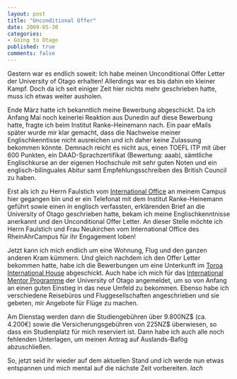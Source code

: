 ```yaml
--- 
layout: post
title: "Unconditional Offer"
date: 2009-05-30
categories: 
- Going to Otago
published: true
comments: false
---
```

Gestern war es endlich soweit: Ich habe meinen Unconditional Offer Letter der University of Otago erhalten! Allerdings war es bis dahin ein kleiner Kampf.
Doch da ich seit einiger Zeit hier nichts mehr geschrieben hatte, muss ich etwas weiter ausholen.

<!-- more -->

Ende März hatte ich bekanntlich meine Bewerbung abgeschickt.
Da ich Anfang Mai noch keinerlei Reaktion aus Dunedin auf diese Bewerbung hatte, fragte ich beim Institut Ranke-Heinemann nach.
Ein paar eMails später wurde mir klar gemacht, dass die Nachweise meiner Englischkenntisse nicht ausreichen und ich daher keine Zulassung bekommen könnte.
Demnach reicht es nicht aus, einen TOEFL ITP mit über 600 Punkten, ein DAAD-Sprachzertifikat (Bewertung: aaab), sämtliche Englischkurse an der eigenen Hochschule mit sehr guten Noten und ein englisch-bilinguales Abitur samt Empfehlungsschreiben des British Council zu haben.

Erst als ich zu Herrn Faulstich vom [International Office](http://www.rheinahrcampus.de/Internationales.13.0.html) an meinem Campus hier gegangen bin und er ein Telefonat mit dem Institut Ranke-Heinemann geführt sowie einen in englisch verfassten, erklärenden Brief an die University of Otago geschrieben hatte, bekam ich meine Englischkenntnisse anerkannt und den Unconditional Offer Letter.
An dieser Stelle möchte ich Herrn Faulstich und Frau Neukirchen vom International Office des RheinAhrCampus für ihr Engagement loben!

Jetzt kann ich mich endlich um eine Wohnung, Flug und den ganzen anderen Kram kümmern.
Und gleich nachdem ich den Offer Letter bekommen hatte, habe ich die Bewerbungen um eine Unterkunft im [Toroa International House](http://www.toroa.ac.nz/) abgeschickt.
Auch habe ich mich für das [International Mentor Programme](http://www.otago.ac.nz/international/mentorprogramme.html) der University of Otago angemeldet, um so von Anfang an einen guten Einstieg in das neue Umfeld zu bekommen.
Ebenso habe ich verschiedene Reisebüros und Fluggesellschaften angeschrieben und sie gebeten, mir Angebote für Flüge zu machen.

Am Dienstag werden dann die Studiengebühren über 9.800NZ$ (ca. 4.200€) sowie die Versicherungsgebühren von 225NZ$ überwiesen, so dass ein Studienplatz für mich reserviert ist.
Dann habe ich auch alle noch fehlenden Unterlagen, um meinen Antrag auf Auslands-Bafög abzuschließen.

So, jetzt seid ihr wieder auf dem aktuellen Stand und ich werde nun etwas entspannen und mich mental auf die nächste Zeit vorbereiten. *lach*
